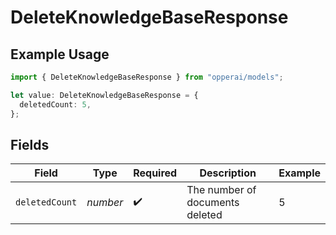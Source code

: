 # DeleteKnowledgeBaseResponse

## Example Usage

```typescript
import { DeleteKnowledgeBaseResponse } from "opperai/models";

let value: DeleteKnowledgeBaseResponse = {
  deletedCount: 5,
};
```

## Fields

| Field                           | Type                            | Required                        | Description                     | Example                         |
| ------------------------------- | ------------------------------- | ------------------------------- | ------------------------------- | ------------------------------- |
| `deletedCount`                  | *number*                        | :heavy_check_mark:              | The number of documents deleted | 5                               |